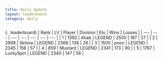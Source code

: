 ```yaml
---
title: Daily Update
layout: leaderboard
category: daily
---
```


{: .leaderboard}
| Rank | LV | Player | Division | Elo | Wins | Losses |
| --- | --- | --- | --- | --- | --- | --- |
| <span data-change="0">1</span> | 1392 | <span title="ID: 402846">Ahab</span> | LEGEND | <span data-change="65">2500</span> | <span data-change="42">187</span> | <span data-change="4">27</span> |
| <span data-change="0">2</span> | 2898 | <span title="ID: 353063">Sktima</span> | LEGEND | <span data-change="-34">2368</span> | <span data-change="7">136</span> | <span data-change="4">28</span> |
| <span data-change="0">3</span> | 1505 | <span title="ID: 540690">poon</span> | LEGEND | <span data-change="-2">2345</span> | <span data-change="28">156</span> | <span data-change="12">57</span> |
| <span data-change="2">4</span> | 859 | <span title="ID: 611082">Mustard</span> | LEGEND | <span data-change="54">2341</span> | <span data-change="9">173</span> | <span data-change="1">90</span> |
| <span data-change="-1">5</span> | 1767 | <span title="ID: 498412">LuckySpin</span> | LEGEND | <span data-change="-6">2340</span> | <span data-change="0">147</span> | <span data-change="1">56</span> |